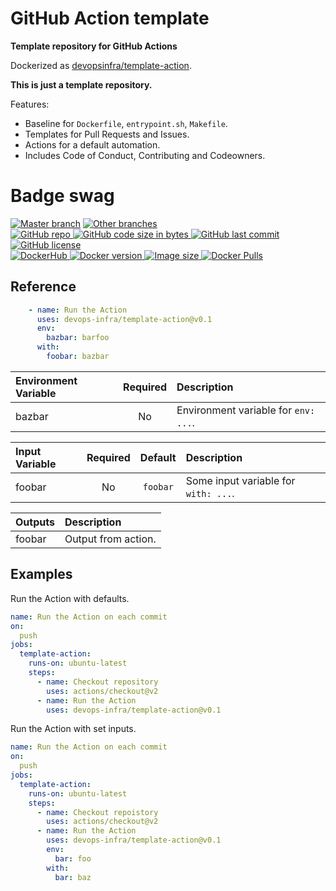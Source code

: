 # GitHub Action template

**Template repository for GitHub Actions** 

Dockerized as [devopsinfra/template-action](https://hub.docker.com/repository/docker/devopsinfra/template-action).

**This is just a template repository.**

Features:
* Baseline for `Dockerfile`, `entrypoint.sh`, `Makefile`.
* Templates for Pull Requests and Issues.
* Actions for a default automation.
* Includes Code of Conduct, Contributing and Codeowners.


# Badge swag
[![Master branch](https://github.com/devops-infra/template-action/workflows/Master%20branch/badge.svg)](https://github.com/devops-infra/template-action/actions?query=workflow%3A%22Master+branch%22)
[![Other branches](https://github.com/devops-infra/template-action/workflows/Other%20branches/badge.svg)](https://github.com/devops-infra/template-action/actions?query=workflow%3A%22Other+branches%22)
<br>
[
![GitHub repo](https://img.shields.io/badge/GitHub-devops--infra%2Ftemplate--action-blueviolet.svg?style=plastic&logo=github)
![GitHub code size in bytes](https://img.shields.io/github/languages/code-size/devops-infra/template-action?color=blueviolet&label=Code%20size&style=plastic&logo=github)
![GitHub last commit](https://img.shields.io/github/last-commit/devops-infra/template-action?color=blueviolet&logo=github&style=plastic&label=Last%20commit)
![GitHub license](https://img.shields.io/github/license/devops-infra/template-action?color=blueviolet&logo=github&style=plastic&label=License)
](https://github.com/devops-infra/template-action "shields.io")
<br>
[
![DockerHub](https://img.shields.io/badge/DockerHub-devopsinfra%2Ftemplate--action-blue.svg?style=plastic&logo=docker)
![Docker version](https://img.shields.io/docker/v/devopsinfra/template-action?color=blue&label=Version&logo=docker&style=plastic)
![Image size](https://img.shields.io/docker/image-size/devopsinfra/template-action/latest?label=Image%20size&style=plastic&logo=docker)
![Docker Pulls](https://img.shields.io/docker/pulls/devopsinfra/template-action?color=blue&label=Pulls&logo=docker&style=plastic)
](https://hub.docker.com/r/devopsinfra/template-action "shields.io")


## Reference

```yaml
    - name: Run the Action
      uses: devops-infra/template-action@v0.1
      env:
        bazbar: barfoo
      with:
        foobar: bazbar
```


Environment Variable | Required | Description
:--- | :---: | :---
bazbar | No | Environment variable for `env: ...`.


Input Variable | Required | Default | Description
:--- | :---: | :---: | :---
foobar | No | `foobar` | Some input variable for `with: ...`.


Outputs | Description
:--- | :---
foobar | Output from action.


## Examples

Run the Action with defaults.
```yaml
name: Run the Action on each commit
on:
  push
jobs:
  template-action:
    runs-on: ubuntu-latest
    steps:
      - name: Checkout repository
        uses: actions/checkout@v2
      - name: Run the Action
        uses: devops-infra/template-action@v0.1
```

Run the Action with set inputs.
```yaml
name: Run the Action on each commit
on:
  push
jobs:
  template-action:
    runs-on: ubuntu-latest
    steps:
      - name: Checkout repoistory
        uses: actions/checkout@v2
      - name: Run the Action
        uses: devops-infra/template-action@v0.1
        env:
          bar: foo
        with:
          bar: baz
```
